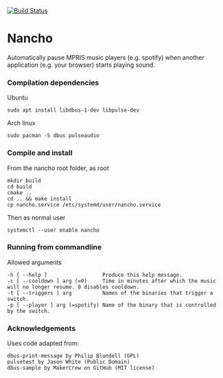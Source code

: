 [![Build Status](https://travis-ci.org/Dmry/Nancho.svg?branch=master)](https://travis-ci.org/Dmry/Nancho)

# Nancho

Automatically pause MPRIS music players (e.g. spotify) when another application (e.g. your browser) starts playing sound.

### Compilation dependencies

Ubuntu

    sudo apt install libdbus-1-dev libpulse-dev

Arch linux

    sudo pacman -S dbus pulseaudio

### Compile and install

From the nancho root folder, as root

    mkdir build
    cd build
    cmake ..
    cd .. && make install
    cp nancho.service /etc/systemd/user/nancho.service

Then as normal user

    systemctl --user enable nancho

### Running from commandline

Allowed arguments
```
-h [ --help ]                  Produce this help message.  
-c [ --cooldown ] arg (=0)     Time in minutes after which the music will no longer resume. 0 disables cooldown.  
-t [ --triggers ] arg          Names of the binaries that trigger a switch.  
-p [ --player ] arg (=spotify) Name of the binary that is controlled by the switch.
```

### Acknowledgements

Uses code adapted from:

    dbus-print-message by Philip Blundell (GPL)
    pulsetest by Jason White (Public Domain)
    dbus-sample by MakerCrew on GitHub (MIT license)
